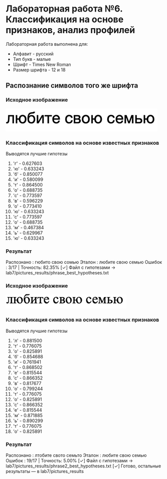 # Лабораторная работа №6. Классификация на основе признаков, анализ профилей

Лабораторная работа выполнена для:

- Алфавит - русский
- Тип букв - малые
- Шрифт - Times New Roman 
- Размер шрифта - 12 и 18

## Распознание символов того же шрифта

### Исходное изображение

![phrase](../pictures_src/phrase.bmp)

### Классификация символов на основе известных признаков

Выводятся лучшие гипотезы

1. 'г' - 0.627603
2. 'ю' - 0.633243
3. 'б' - 0.850077
4. 'и' - 0.580099
5. 'т' - 0.864500
6. 'о' - 0.688735
7. 'с' - 0.773597
8. 'в' - 0.596229
9. 'о' - 0.773410
10. 'ю' - 0.633243
11. 'с' - 0.773597
12. 'о' - 0.688735
13. 'м' - 0.467384
14. 'ь' - 0.629967
15. 'ю' - 0.633243

### Результат


Распознано : гюбито свою сомью
Эталон     : любите свою семью
Ошибок     : 3/17  |  Точность: 82.35%
[✓] Файл с гипотезами → lab7/pictures_results/phrase_best_hypotheses.txt

### Исходное изображение

![phrase](../pictures_src/phrase2.bmp)

### Классификация символов на основе известных признаков

Выводятся лучшие гипотезы

1. 'л' - 0.881500
2. 'т' - 0.776075
3. 'о' - 0.825891
4. 'б' - 0.854688
5. 'и' - 0.761941
6. 'т' - 0.868502
7. 'е' - 0.815544
8. 'с' - 0.866352
9. 'в' - 0.817677
10. 'о' - 0.799244
11. 'т' - 0.776075
12. 'о' - 0.825891
13. 'с' - 0.866352
14. 'е' - 0.815544
15. 'м' - 0.871885
16. 'ь' - 0.890299
17. 'т' - 0.776075
18. 'о' - 0.825891


### Результат


Распознано : лтобите свото семьто
Эталон     : любите свою семью
Ошибок     : 19/17  |  Точность: 5.00%
[✓] Файл с гипотезами → lab7/pictures_results/phrase2_best_hypotheses.txt
[✓] Готово, остальные результаты — в lab7/pictures_results